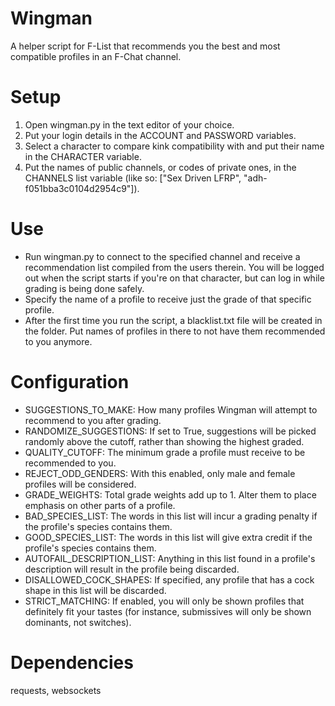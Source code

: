 # Wingman
A helper script for F-List that recommends you the best and most compatible profiles in an F-Chat channel.

Setup
=====
1. Open wingman.py in the text editor of your choice.
2. Put your login details in the ACCOUNT and PASSWORD variables.
3. Select a character to compare kink compatibility with and put their name in the CHARACTER variable.
4. Put the names of public channels, or codes of private ones, in the CHANNELS list variable (like so: ["Sex Driven LFRP", "adh-f051bba3c0104d2954c9"]).

Use
===
* Run wingman.py to connect to the specified channel and receive a recommendation list compiled from the users therein. You will be logged out when the script starts if you're on that character, but can log in while grading is being done safely.
* Specify the name of a profile to receive just the grade of that specific profile.
* After the first time you run the script, a blacklist.txt file will be created in the folder. Put names of profiles in there to not have them recommended to you anymore.

Configuration
=============
* SUGGESTIONS_TO_MAKE: How many profiles Wingman will attempt to recommend to you after grading.
* RANDOMIZE_SUGGESTIONS: If set to True, suggestions will be picked randomly above the cutoff, rather than showing the highest graded.
* QUALITY_CUTOFF: The minimum grade a profile must receive to be recommended to you.
* REJECT_ODD_GENDERS: With this enabled, only male and female profiles will be considered.
* GRADE_WEIGHTS: Total grade weights add up to 1. Alter them to place emphasis on other parts of a profile.
* BAD_SPECIES_LIST: The words in this list will incur a grading penalty if the profile's species contains them.
* GOOD_SPECIES_LIST: The words in this list will give extra credit if the profile's species contains them.
* AUTOFAIL_DESCRIPTION_LIST: Anything in this list found in a profile's description will result in the profile being discarded.
* DISALLOWED_COCK_SHAPES: If specified, any profile that has a cock shape in this list will be discarded.
* STRICT_MATCHING: If enabled, you will only be shown profiles that definitely fit your tastes (for instance, submissives will only be shown dominants, not switches).

Dependencies
============

requests, websockets
